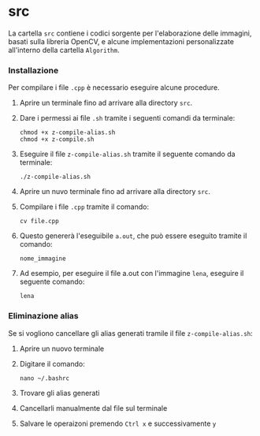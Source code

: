 # src

La cartella `src` contiene i codici sorgente per l'elaborazione delle immagini, basati sulla libreria OpenCV, e alcune implementazioni personalizzate all'interno della cartella `Algorithm`.

### Installazione

Per compilare i file `.cpp` è necessario eseguire alcune procedure. 

1. Aprire un terminale fino ad arrivare alla directory `src`. 

2. Dare i permessi ai file `.sh` tramite i seguenti comandi da terminale:

    ```
    chmod +x z-compile-alias.sh
    chmod +x z-compile.sh
    ```

3. Eseguire il file `z-compile-alias.sh` tramite il seguente comando da terminale:

    ```
    ./z-compile-alias.sh
    ```

4. Aprire un nuvo terminale fino ad arrivare alla directory `src`.

5. Compilare i file `.cpp` tramite il comando:

    ```
    cv file.cpp
    ```

6. Questo genererà l'eseguibile `a.out`, che può essere eseguito tramite il comando:

    ```
    nome_immagine
    ```

7. Ad esempio, per eseguire il file a.out con l'immagine `lena`, eseguire il seguente comando:

    ```
    lena
    ```

### Eliminazione alias

Se si vogliono cancellare gli alias generati tramile il file `z-compile-alias.sh`:

1. Aprire un nuovo terminale

2. Digitare il comando:

    ```
    nano ~/.bashrc
    ```
3. Trovare gli alias generati

4. Cancellarli manualmente dal file sul terminale

5. Salvare le operaizoni premendo `Ctrl x` e successivamente `y` 